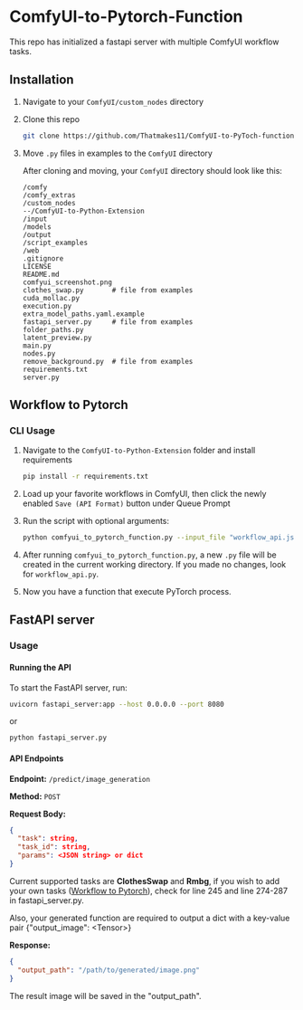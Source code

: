 # ComfyUI-to-Pytorch-Function

This repo has initialized a fastapi server with multiple ComfyUI workflow tasks.

## Installation

1. Navigate to your `ComfyUI/custom_nodes` directory

2. Clone this repo
    ```bash
    git clone https://github.com/Thatmakes11/ComfyUI-to-PyToch-functions.git
    ```

3. Move `.py` files in examples to the `ComfyUI` directory

    After cloning and moving, your `ComfyUI` directory should look like this:
    ```
    /comfy
    /comfy_extras
    /custom_nodes
    --/ComfyUI-to-Python-Extension
    /input
    /models
    /output
    /script_examples
    /web
    .gitignore
    LICENSE
    README.md
    comfyui_screenshot.png
    clothes_swap.py       # file from examples
    cuda_mollac.py
    execution.py
    extra_model_paths.yaml.example
    fastapi_server.py     # file from examples
    folder_paths.py
    latent_preview.py
    main.py
    nodes.py
    remove_background.py  # file from examples
    requirements.txt
    server.py
    ```

## Workflow to Pytorch

### CLI Usage
1. Navigate to the `ComfyUI-to-Python-Extension` folder and install requirements
    ```bash
    pip install -r requirements.txt
    ```

2. Load up your favorite workflows in ComfyUI, then click the newly enabled `Save (API Format)` button under Queue Prompt

3. Run the script with optional arguments:
   ```bash
   python comfyui_to_pytorch_function.py --input_file "workflow_api.json" --output_file my_workflow.py
   ```

4. After running `comfyui_to_pytorch_function.py`, a new `.py` file will be created in the current working directory. If you made no changes, look for `workflow_api.py`.

5. Now you have a function that execute PyTorch process.

## FastAPI server

### Usage

#### Running the API
To start the FastAPI server, run:
```sh
uvicorn fastapi_server:app --host 0.0.0.0 --port 8080
```
or
```python
python fastapi_server.py
```

#### API Endpoints
**Endpoint:** `/predict/image_generation`

**Method:** `POST`

**Request Body:**
```json
{
  "task": string,
  "task_id": string,
  "params": <JSON string> or dict
}
```

Current supported tasks are **ClothesSwap** and **Rmbg**, if you wish to add your own tasks ([Workflow to Pytorch](#workflow-to-pytorch)), check for line 245 and line 274-287 in fastapi_server.py.

Also, your generated function are required to output a dict with a key-value pair {"output_image": \<Tensor\>}

**Response:**
```json
{
  "output_path": "/path/to/generated/image.png"
}
```
The result image will be saved in the "output_path".

